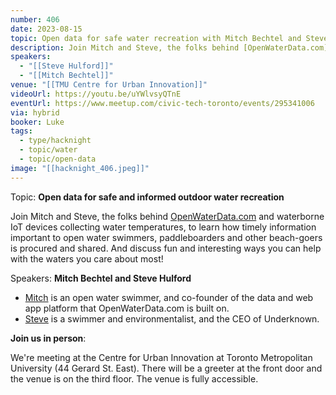 ```yaml
---
number: 406
date: 2023-08-15
topic: Open data for safe water recreation with Mitch Bechtel and Steve Hulford
description: Join Mitch and Steve, the folks behind [OpenWaterData.com](OpenWaterData.com) and waterborne IoT devices collecting water temperatures, to learn how timely information important to open water swimmers, paddleboarders and other beach-goers is procured and shared. And discuss fun and interesting ways you can help with the waters you care about most!
speakers:
  - "[[Steve Hulford]]"
  - "[[Mitch Bechtel]]"
venue: "[[TMU Centre for Urban Innovation]]"
videoUrl: https://youtu.be/uYWlvsyQTnE
eventUrl: https://www.meetup.com/civic-tech-toronto/events/295341006
via: hybrid
booker: Luke
tags:
  - type/hacknight
  - topic/water
  - topic/open-data
image: "[[hacknight_406.jpeg]]"
---
```

Topic: **Open data for safe and informed outdoor water recreation**

Join Mitch and Steve, the folks behind [OpenWaterData.com](OpenWaterData.com) and waterborne IoT devices collecting water temperatures, to learn how timely information important to open water swimmers, paddleboarders and other beach-goers is procured and shared. And discuss fun and interesting ways you can help with the waters you care about most!

Speakers: **Mitch Bechtel and Steve Hulford**

* [Mitch](https://www.linkedin.com/in/mitchbechtel/?originalSubdomain=ca) is an open water swimmer, and co-founder of the data and web app platform that OpenWaterData.com is built on.
* [Steve](https://linktr.ee/hulford) is a swimmer and environmentalist, and the CEO of Underknown.

**Join us in person**:

We're meeting at the Centre for Urban Innovation at Toronto Metropolitan University (44 Gerard St. East). There will be a greeter at the front door and the venue is on the third floor. The venue is fully accessible.
